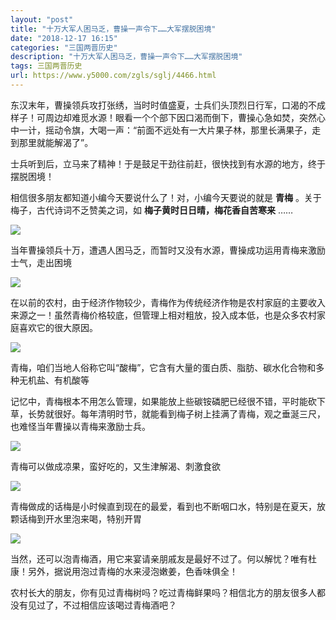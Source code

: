 ```yaml
---
layout: "post"
title: "十万大军人困马乏，曹操一声令下……大军摆脱困境"
date: "2018-12-17 16:15"
categories: "三国两晋历史"
description: "十万大军人困马乏，曹操一声令下……大军摆脱困境"
tags: 三国两晋历史
url: https://www.y5000.com/zgls/sglj/4466.html
---
```






东汉末年，曹操领兵攻打张绣，当时时值盛夏，士兵们头顶烈日行军，口渴的不成样子！可周边却难觅水源！眼看一个个部下因口渴而倒下，曹操心急如焚，突然心中一计，摇动令旗，大喝一声：“前面不远处有一大片果子林，那里长满果子，走到那里就能解渴了”。

士兵听到后，立马来了精神！于是鼓足干劲往前赶，很快找到有水源的地方，终于摆脱困境！

相信很多朋友都知道小编今天要说什么了！对，小编今天要说的就是 **青梅** 。关于梅子，古代诗词不乏赞美之词，如 **梅子黄时日日晴，梅花香自苦寒来**
……

![](https://img.y5000.com/uploads/allimg/161102/8-161102164Z5Y2.jpg)

当年曹操领兵十万，遭遇人困马乏，而暂时又没有水源，曹操成功运用青梅来激励士气，走出困境

![](https://img.y5000.com/uploads/allimg/161102/8-161102164916356.jpg)

在以前的农村，由于经济作物较少，青梅作为传统经济作物是农村家庭的主要收入来源之一！虽然青梅价格较底，但管理上相对粗放，投入成本低，也是众多农村家庭喜欢它的很大原因。

![](https://img.y5000.com/uploads/allimg/161102/8-161102164925Z4.jpg)

青梅，咱们当地人俗称它叫“酸梅”，它含有大量的蛋白质、脂肪、碳水化合物和多种无机盐、有机酸等

记忆中，青梅根本不用怎么管理，如果能放上些碳铵磷肥已经很不错，平时能砍下草，长势就很好。每年清明时节，就能看到梅子树上挂满了青梅，观之垂涎三尺，也难怪当年曹操以青梅来激励士兵。

![](https://img.y5000.com/uploads/allimg/161102/8-161102164933Q3.jpg)

青梅可以做成凉果，蛮好吃的，又生津解渴、刺激食欲

![](https://img.y5000.com/uploads/allimg/161102/8-1611021A00LW.jpg)

青梅做成的话梅是小时候直到现在的最爱，看到也不断咽口水，特别是在夏天，放颗话梅到开水里泡来喝，特别开胃

![](https://img.y5000.com/uploads/allimg/161102/8-1611021A016357.jpg)

当然，还可以泡青梅酒，用它来宴请亲朋戚友是最好不过了。何以解忧？唯有杜康！另外，据说用泡过青梅的水来浸泡嫩姜，色香味俱全！

农村长大的朋友，你有见过青梅树吗？吃过青梅鲜果吗？相信北方的朋友很多人都没有见过了，不过相信应该喝过青梅酒吧？

